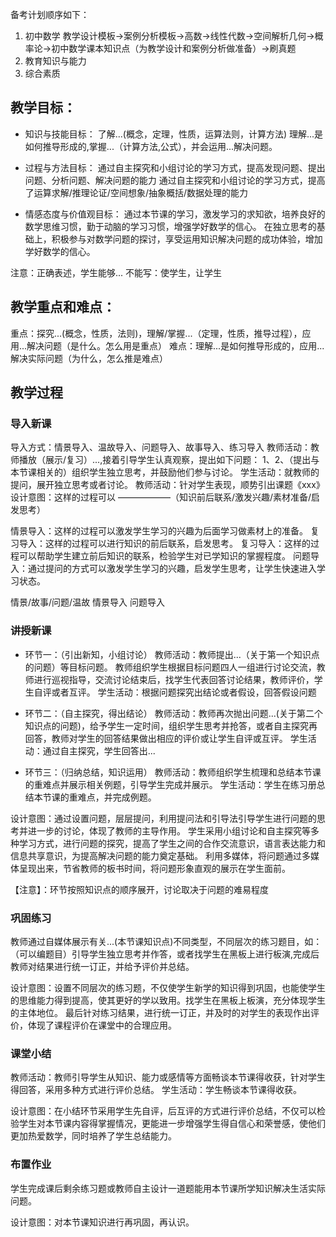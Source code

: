 
备考计划顺序如下：
1. 初中数学
教学设计模板->案例分析模板->高数->线性代数->空间解析几何->概率论->初中数学课本知识点（为教学设计和案例分析做准备）->刷真题
2. 教育知识与能力
3. 综合素质

## 教学目标：

- 知识与技能目标：
了解...(概念，定理，性质，运算法则，计算方法)
理解...是如何推导形成的,掌握...（计算方法,公式），并会运用...解决问题。

- 过程与方法目标：
通过自主探究和小组讨论的学习方式，提高发现问题、提出问题、分析问题、解决问题的能力
通过自主探究和小组讨论的学习方式，提高了运算求解/推理论证/空间想象/抽象概括/数据处理的能力

- 情感态度与价值观目标：
通过本节课的学习，激发学习的求知欲，培养良好的数学思维习惯，勤于动脑的学习习惯，增强学好数学的信心。
在独立思考的基础上，积极参与对数学问题的探讨，享受运用知识解决问题的成功体验，增加学好数学的信心。

注意：正确表述，学生能够...   不能写：使学生，让学生

## 教学重点和难点：
重点：探究...(概念，性质，法则)，理解/掌握...（定理，性质，推导过程），应用...解决问题（是什么。怎么用是重点）
难点：理解...是如何推导形成的，应用...解决实际问题（为什么，怎么推是难点）

## 教学过程
### 导入新课
导入方式：情景导入、温故导入、问题导入、故事导入、练习导入
教师活动：教师播放（展示/复习）...,接着引导学生认真观察，提出如下问题：
1、2、（提出与本节课相关的）组织学生独立思考，并鼓励他们参与讨论。
学生活动：就教师的提问，展开独立思考或者讨论。
教师活动：针对学生表现，顺势引出课题《xxx》
设计意图：这样的过程可以 ——————（知识前后联系/激发兴趣/素材准备/启发思考）

情景导入：这样的过程可以激发学生学习的兴趣为后面学习做素材上的准备。
复习导入：这样的过程可以进行知识的前后联系，启发思考。
复习导入：这样的过程可以帮助学生建立前后知识的联系，检验学生对已学知识的掌握程度。
问题导入：通过提问的方式可以激发学生学习的兴趣，启发学生思考，让学生快速进入学习状态。

情景/故事/问题/温故
情景导入
问题导入
### 讲授新课
*   环节一：（引出新知，小组讨论）
    教师活动：教师提出...（关于第一个知识点的问题）等目标问题。
    教师组织学生根据目标问题四人一组进行讨论交流，教师进行巡视指导，交流讨论结束后，找学生代表回答讨论结果，教师评价，学生自评或者互评。
    学生活动：根据问题探究出结论或者假设，回答假设问题

*   环节二：（自主探究，得出结论）
    教师活动：教师再次抛出问题...(关于第二个知识点的问题)，给予学生一定时间，组织学生思考并抢答，或者自主探究再回答，教师对学生的回答结果做出相应的评价或让学生自评或互评。
    学生活动：通过自主探究，学生回答出...

*   环节三：（归纳总结，知识运用）
    教师活动：教师组织学生梳理和总结本节课的重难点并展示相关例题，引导学生完成并展示。
    学生活动：学生在练习册总结本节课的重难点，并完成例题。

设计意图：通过设置问题，层层提问，利用提问法和引导法引导学生进行问题的思考并进一步的讨论，体现了教师的主导作用。
学生采用小组讨论和自主探究等多种学习方式，进行问题的探究，提高了学生之间的合作交流意识，语言表达能力和信息共享意识，为提高解决问题的能力奠定基础。
利用多媒体，将问题通过多媒体呈现出来，节省教师的板书时间，将问题形象直观的展示在学生面前。

【注意】：环节按照知识点的顺序展开，讨论取决于问题的难易程度

### 巩固练习

教师通过自媒体展示有关...(本节课知识点)不同类型，不同层次的练习题目，如：（可以编题目）引导学生独立思考并作答，或者找学生在黑板上进行板演,完成后教师对结果进行统一订正，并给予评价并总结。

设计意图：设置不同层次的练习题，不仅使学生新学的知识得到巩固，也能使学生的思维能力得到提高，使其更好的学以致用。找学生在黑板上板演，充分体现学生的主体地位。
最后针对练习结果，进行统一订正，并及时的对学生的表现作出评价，体现了课程评价在课堂中的合理应用。
### 课堂小结

教师活动：教师引导学生从知识、能力或感情等方面畅谈本节课得收获，针对学生得回答，采用多种方式进行评价总结。
学生活动：学生畅谈本节课得收获。

设计意图：在小结环节采用学生先自评，后互评的方式进行评价总结，不仅可以检验学生对本节课内容得掌握情况，更能进一步增强学生得自信心和荣誉感，使他们更加热爱数学，同时培养了学生总结能力。

### 布置作业

学生完成课后剩余练习题或教师自主设计一道题能用本节课所学知识解决生活实际问题。

设计意图：对本节课知识进行再巩固，再认识。






